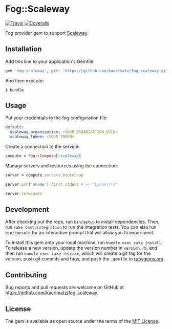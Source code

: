 # Fog::Scaleway

[![Travis](https://img.shields.io/travis/kaorimatz/fog-scaleway.svg?style=flat-square)](https://travis-ci.org/kaorimatz/fog-scaleway)
[![Coveralls](https://img.shields.io/coveralls/kaorimatz/fog-scaleway.svg?style=flat-square)](https://coveralls.io/github/kaorimatz/fog-scaleway)

Fog provider gem to support [Scaleway](https://www.scaleway.com/).

## Installation

Add this line to your application's Gemfile:

```ruby
gem 'fog-scaleway', git: 'https://github.com/kaorimatz/fog-scaleway.git'
```

And then execute:

    $ bundle

## Usage

Put your credentials to the fog configuration file:

```yaml
default:
  scaleway_organization: <YOUR_ORGANIZATION_UUID>
  scaleway_token: <YOUR_TOKEN>
```

Create a connection to the service:

```ruby
compute = Fog::Compute[:scaleway]
```

Manage servers and resources using the connection:

```ruby
server = compute.servers.bootstrap

server.ssh('uname').first.stdout # => "Linux\r\n"

server.terminate
```

## Development

After checking out the repo, run `bin/setup` to install dependencies. Then, run `rake test:integration` to run the integration tests. You can also run `bin/console` for an interactive prompt that will allow you to experiment.

To install this gem onto your local machine, run `bundle exec rake install`. To release a new version, update the version number in `version.rb`, and then run `bundle exec rake release`, which will create a git tag for the version, push git commits and tags, and push the `.gem` file to [rubygems.org](https://rubygems.org).

## Contributing

Bug reports and pull requests are welcome on GitHub at https://github.com/kaorimatz/fog-scaleway.

## License

The gem is available as open source under the terms of the [MIT License](http://opensource.org/licenses/MIT).
